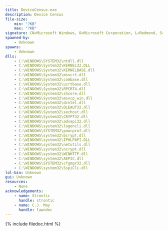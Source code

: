 ```yaml
---
title: DeviceCensus.exe
description: Device Census
file-size:
    min: "?KB"
    max: "?KB"
signature: CN=Microsoft Windows, O=Microsoft Corporation, L=Redmond, S=Washington, C=US
spawned-by:
    - Unknown
spawns:
    - Unknown
dlls:
    - C:\WINDOWS\SYSTEM32\ntdll.dll
    - C:\WINDOWS\System32\KERNEL32.DLL
    - C:\WINDOWS\System32\KERNELBASE.dll
    - C:\WINDOWS\System32\msvcrt.dll
    - C:\WINDOWS\System32\combase.dll
    - C:\WINDOWS\System32\ucrtbase.dll
    - C:\WINDOWS\System32\RPCRT4.dll
    - C:\WINDOWS\System32\shcore.dll
    - C:\WINDOWS\System32\msvcp_win.dll
    - C:\WINDOWS\system32\dcntel.dll
    - C:\WINDOWS\System32\OLEAUT32.dll
    - C:\WINDOWS\System32\sechost.dll
    - C:\WINDOWS\System32\CRYPT32.dll
    - C:\WINDOWS\System32\advapi32.dll
    - C:\WINDOWS\system32\logoncli.dll
    - C:\WINDOWS\SYSTEM32\powrprof.dll
    - C:\WINDOWS\system32\bcrypt.dll
    - C:\WINDOWS\system32\IPHLPAPI.DLL
    - C:\WINDOWS\system32\netutils.dll
    - C:\WINDOWS\system32\ncrypt.dll
    - C:\WINDOWS\system32\WINHTTP.dll
    - C:\WINDOWS\system32\AEPIC.dll
    - C:\WINDOWS\SYSTEM32\cfgmgr32.dll
    - C:\WINDOWS\system32\SspiCli.dll
lol-bin: Unknown
gui: Unknown
resources:
    - None
acknowledgements:
    - name: Strontic
      handle: strontic
    - name: C.J. May
      handle: lawndoc
---
```


{% include filedoc.html %}
